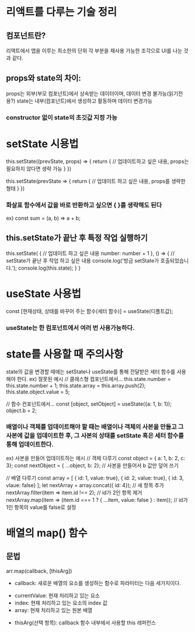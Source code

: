 # 리액트를 다루는 기술 정리

## 컴포넌트란?

리액트에서 앱을 이루는 최소한의 단위
각 부분을 재사용 가능한 조각으로 UI를 나눈 것과 같다.

## props와 state의 차이:

props는 외부(부모 컴포넌트)에서 상속받는 데이터이며, 데이터 변경 불가능(읽기전용?)
state는 내부(컴포넌트)에서 생성하고 활동하며 데이터 변경가능

### constructor 없이 state의 초깃값 지정 가능

# setState 시용법
this.setState((prevState, props) => {
    return {
        // 업데이트하고 싶은 내용, props는 필요하지 않다면 생략 가능
    }
})

this.setState(prevState => {
    return {
        // 업데이트 하고 싶은 내용, props를 생략한 형태
    }
})

### 화살표 함수에서 값을 바로 반환하고 싶으면 { }를 생략해도 된다
ex) const sum = (a, b) => a + b;

## this.setState가 끝난 후 특정 작업 실행하기
this.setState(
    {
        // 업데이트 하고 싶은 내용
        number: number + 1
    },
    () => {
        // setState가 끝난 후 작업 하고 싶은 내용
        console.log('방금 setState가 호출되었습니다.');
        console.log(this.state);
    }
}

# useState 사용법
const [현재상태, 상태를 바꾸어 주는 함수(세터 함수)] = useState(디폴트값);

### useState는 한 컴포넌트에서 여러 번 사용가능하다.


# state를 사용할 때 주의사항
state의 값을 변경할 때에는 setState나 useState를 통해 전달받은 세터 함수를 사용해야 한다.
ex) 잘못된 예시
// 클래스형 컴포넌트에서...
this.state.number = this.state.number + 1;
this.state.array = this.array.push(2);
this.state.object.value = 5;

// 함수 컨포넌트에서...
const [object, setObject] = useState({a: 1, b: 1});
object.b = 2;

### 배열이나 객체를 업데이트해야 할 때는 배열이나 객체의 사본을 만들고 그 사본에 값을 업데이트한 후, 그 사본의 상태를 setState 혹은 세터 함수를 통해 업데이트한다.
ex) 사본을 만들어 업데이트하는 예시
// 객체 다루기
const object = { a: 1, b: 2, c: 3};
const nextObject = { ...object, b: 2}; // 사본을 만들어서 b 값만 덮어 쓰기

// 배열 다루기
const array = [
    { id: 1, value: true},
    { id: 2, value: true},
    { id: 3, vlaue: false}
];
let nextArray = array.concat({ id: 4}); // 새 항목 추가
nextArray.filter(item => item.id !== 2); // id가 2인 항목 제거
nextArray.map(item => (item.id === 1 ? { ...item, value: false } : item)); // id가 1인 항목의 value를 false로 설정


# 배열의 map() 함수

## 문법
arr.map(callback, [thisArg])
* callback: 새로운 배열의 요소를 생성하는 함수로 파라미터는 다음 세가지이다.
 - currentValue: 현재 처리하고 있는 요소
 - index: 현재 처리하고 있는 요소의 index 값
 - array: 현재 처리하고 있는 원본 배열
* thisArg(선택 항목): callback 함수 내부에서 사용할 this 레퍼런스
